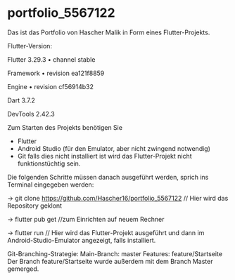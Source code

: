 # portfolio_5567122

Das ist das Portfolio von Hascher Malik in Form eines Flutter-Projekts.

Flutter-Version: 

Flutter 3.29.3 • channel stable

Framework • revision ea121f8859 

Engine • revision cf56914b32

Dart 3.7.2

DevTools 2.42.3

Zum Starten des Projekts benötigen Sie 
- Flutter
- Android Studio (für den Emulator, aber nicht zwingend notwendig)
- Git
falls dies nicht installiert ist wird das Flutter-Projekt nicht funktionstüchtig sein.

Die folgenden Schritte müssen danach ausgeführt werden, sprich ins Terminal eingegeben werden:

-> git clone https://github.com/Hascher16/portfolio_5567122 // Hier wird das Repository geklont

-> flutter pub get //zum Einrichten auf neuem Rechner

-> flutter run // Hier wird das Flutter-Projekt ausgeführt und dann im Android-Studio-Emulator angezeigt, falls installiert.

Git-Branching-Strategie:
Main-Branch: master
Features: feature/Startseite
Der Branch feature/Startseite wurde außerdem mit dem Branch Master gemerged.
